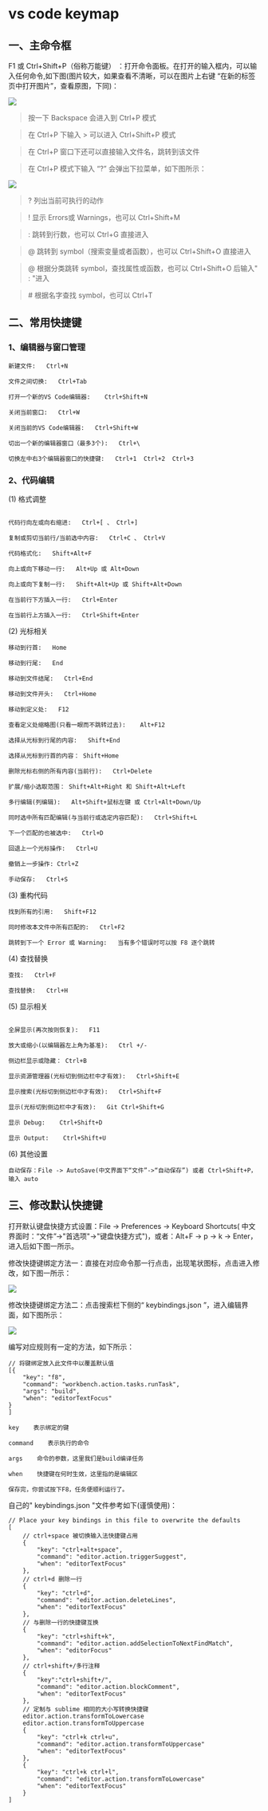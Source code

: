 # vs code keymap

## 一、主命令框

F1 或 Ctrl+Shift+P（俗称万能键）  ：打开命令面板。在打开的输入框内，可以输入任何命令,如下图(图片较大，如果查看不清晰，可以在图片上右键 “在新的标签页中打开图片”，查看原图，下同)：

![](../static/img/vs/vs1.png)

> 按一下 Backspace 会进入到 Ctrl+P 模式

> 在 Ctrl+P 下输入 > 可以进入 Ctrl+Shift+P 模式

> 在 Ctrl+P 窗口下还可以直接输入文件名，跳转到该文件

> 在 Ctrl+P 模式下输入 “?” 会弹出下拉菜单，如下图所示：

![](../static/img/vs/vs2.png)

> ?   列出当前可执行的动作

> !   显示 Errors或 Warnings，也可以 Ctrl+Shift+M

> :   跳转到行数，也可以 Ctrl+G 直接进入

> @    跳转到 symbol（搜索变量或者函数），也可以 Ctrl+Shift+O 直接进入

> @    根据分类跳转 symbol，查找属性或函数，也可以 Ctrl+Shift+O 后输入" : "进入

> \#   根据名字查找 symbol，也可以 Ctrl+T

## 二、常用快捷键

### 1、编辑器与窗口管理

```
新建文件:   Ctrl+N

文件之间切换:   Ctrl+Tab

打开一个新的VS Code编辑器:    Ctrl+Shift+N

关闭当前窗口:   Ctrl+W

关闭当前的VS Code编辑器:   Ctrl+Shift+W

切出一个新的编辑器窗口（最多3个):   Ctrl+\

切换左中右3个编辑器窗口的快捷键:   Ctrl+1  Ctrl+2  Ctrl+3
```

### 2、代码编辑

(1) 格式调整
```

代码行向左或向右缩进:   Ctrl+[ 、 Ctrl+]

复制或剪切当前行/当前选中内容:   Ctrl+C 、 Ctrl+V

代码格式化:   Shift+Alt+F

向上或向下移动一行:   Alt+Up 或 Alt+Down

向上或向下复制一行:   Shift+Alt+Up 或 Shift+Alt+Down

在当前行下方插入一行:   Ctrl+Enter

在当前行上方插入一行:   Ctrl+Shift+Enter
```

(2) 光标相关
```
移动到行首:   Home

移动到行尾:   End

移动到文件结尾:   Ctrl+End

移动到文件开头:   Ctrl+Home

移动到定义处:   F12

查看定义处缩略图(只看一眼而不跳转过去):    Alt+F12

选择从光标到行尾的内容:   Shift+End

选择从光标到行首的内容： Shift+Home

删除光标右侧的所有内容(当前行):   Ctrl+Delete

扩展/缩小选取范围： Shift+Alt+Right 和 Shift+Alt+Left

多行编辑(列编辑):   Alt+Shift+鼠标左键 或 Ctrl+Alt+Down/Up

同时选中所有匹配编辑(与当前行或选定内容匹配):   Ctrl+Shift+L

下一个匹配的也被选中:   Ctrl+D

回退上一个光标操作:   Ctrl+U

撤销上一步操作: Ctrl+Z

手动保存:   Ctrl+S
```

(3) 重构代码
```
找到所有的引用:   Shift+F12

同时修改本文件中所有匹配的:   Ctrl+F2

跳转到下一个 Error 或 Warning:   当有多个错误时可以按 F8 逐个跳转
```

(4) 查找替换
```
查找:   Ctrl+F

查找替换:   Ctrl+H
```

(5) 显示相关
```

全屏显示(再次按则恢复):   F11

放大或缩小(以编辑器左上角为基准):   Ctrl +/-

侧边栏显示或隐藏： Ctrl+B

显示资源管理器(光标切到侧边栏中才有效):   Ctrl+Shift+E

显示搜索(光标切到侧边栏中才有效):   Ctrl+Shift+F

显示(光标切到侧边栏中才有效):   Git Ctrl+Shift+G

显示 Debug:    Ctrl+Shift+D

显示 Output:    Ctrl+Shift+U
```

(6) 其他设置
```
自动保存：File -> AutoSave(中文界面下“文件”->“自动保存”) 或者 Ctrl+Shift+P，输入 auto
```

## 三、修改默认快捷键

打开默认键盘快捷方式设置：File -> Preferences -> Keyboard Shortcuts( 中文界面时：“文件”->"首选项"->"键盘快捷方式")，或者：Alt+F -> p -> k -> Enter，进入后如下图一所示。

修改快捷键绑定方法一：直接在对应命令那一行点击，出现笔状图标，点击进入修改，如下图一所示：

![](../static/img/vs/vs3.png)

修改快捷键绑定方法二：点击搜索栏下侧的“ keybindings.json ”，进入编辑界面，如下图所示：

![](../static/img/vs/vs4.png)


编写对应规则有一定的方法，如下所示：
```
// 将键绑定放入此文件中以覆盖默认值
[{
    "key": "f8",
    "command": "workbench.action.tasks.runTask",
    "args": "build",
    "when": "editorTextFocus"
}
]

key    表示绑定的键

command    表示执行的命令

args    命令的参数，这里我们是build编译任务

when    快捷键在何时生效，这里指的是编辑区

保存完，你尝试按下F8，任务便顺利运行了。
```

自己的" keybindings.json "文件参考如下(谨慎使用)：
```
// Place your key bindings in this file to overwrite the defaults
[
    // ctrl+space 被切换输入法快捷键占用
    {
        "key": "ctrl+alt+space",
        "command": "editor.action.triggerSuggest",
        "when": "editorTextFocus"
    },
    // ctrl+d 删除一行
    {
        "key": "ctrl+d",
        "command": "editor.action.deleteLines",
        "when": "editorTextFocus"
    },
    // 与删除一行的快捷键互换
    {
        "key": "ctrl+shift+k",
        "command": "editor.action.addSelectionToNextFindMatch",
        "when": "editorFocus"
    },
    // ctrl+shift+/多行注释
    {
        "key":"ctrl+shift+/",
        "command": "editor.action.blockComment",
        "when": "editorTextFocus"
    },
    // 定制与 sublime 相同的大小写转换快捷键
    editor.action.transformToLowercase
    editor.action.transformToUppercase
    {
        "key": "ctrl+k ctrl+u",
        "command": "editor.action.transformToUppercase"
        "when": "editorTextFocus"
    },
    {
        "key": "ctrl+k ctrl+l",
        "command": "editor.action.transformToLowercase"
        "when": "editorTextFocus"
    }
]
```